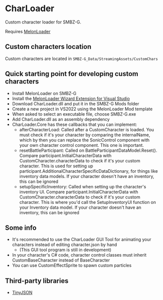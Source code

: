 # CharLoader

Custom character loader for SMBZ-G.

Requires [MelonLoader](https://github.com/LavaGang/MelonLoader/releases)

## Custom characters location
Custom characters are located in `SMBZ-G_Data/StreamingAssets/CustomChars`

## Quick starting point for developing custom characters

* Install MelonLoader on SMBZ-G
* Install the [MelonLoader Wizard Extension for Visual Studio](https://github.com/TrevTV/MelonLoader.VSWizard/releases)
* Download CharLoader.dll and put it in the SMBZ-G Mods folder
* Create a new project in VS2022 using the MelonLoader Mod template
* When asked to select an executable file, choose SMBZ-G.exe
* Add CharLoader.dll as an assembly dependency
* CharLoader.Core has these callbacks that you can implement:
  * afterCharacterLoad: Called after a CustomCharacter is loaded. You must check if it's your character by comparing the internalName, which by then you can replace the SonicControl component with your own character control component. This one is important.
  * resetBattleParticipant: Called on BattleParticipantDataModel.Reset(). Compare participant.InitialCharacterData with CustomCharacter.characterData to check if it's your custom character. This is used for setting up participant.AdditionalCharacterSpecificDataDictionary, for things like inventory data models. If your character doesn't have an inventory, this can be ignored
  * setupSpecificInventory: Called when setting up the character's inventory UI. Compare participant.InitialCharacterData with CustomCharacter.characterData to check if it's your custom character. This is where you'd call the SetupInventoryUI function on your Inventory data model. If your character doesn't have an inventory, this can be ignored

## Some info

* It's recommended to use the CharLoader GUI Tool for animating your characters instead of editing character.json by hand
  * (This GUI tool program is still in development)
* In your character's C# code, character control classes must inherit CustomBaseCharacter instead of BaseCharacter
* You can use CustomEffectSprite to spawn custom particles

## Third-party libraries

* [TinyJSON](https://github.com/pbhogan/TinyJSON)
